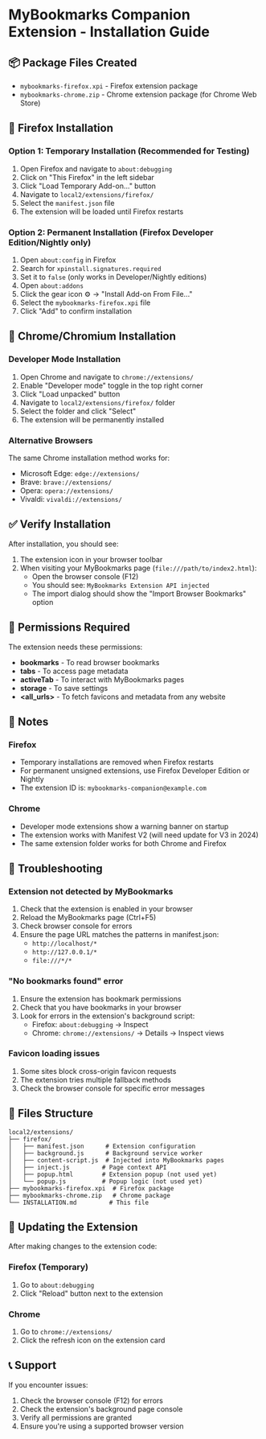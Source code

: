 # MyBookmarks Companion Extension - Installation Guide

## 📦 Package Files Created

- `mybookmarks-firefox.xpi` - Firefox extension package
- `mybookmarks-chrome.zip` - Chrome extension package (for Chrome Web Store)

## 🦊 Firefox Installation

### Option 1: Temporary Installation (Recommended for Testing)
1. Open Firefox and navigate to `about:debugging`
2. Click on "This Firefox" in the left sidebar
3. Click "Load Temporary Add-on..." button
4. Navigate to `local2/extensions/firefox/`
5. Select the `manifest.json` file
6. The extension will be loaded until Firefox restarts

### Option 2: Permanent Installation (Firefox Developer Edition/Nightly only)
1. Open `about:config` in Firefox
2. Search for `xpinstall.signatures.required`
3. Set it to `false` (only works in Developer/Nightly editions)
4. Open `about:addons`
5. Click the gear icon ⚙️ → "Install Add-on From File..."
6. Select the `mybookmarks-firefox.xpi` file
7. Click "Add" to confirm installation

## 🔷 Chrome/Chromium Installation

### Developer Mode Installation
1. Open Chrome and navigate to `chrome://extensions/`
2. Enable "Developer mode" toggle in the top right corner
3. Click "Load unpacked" button
4. Navigate to `local2/extensions/firefox/` folder
5. Select the folder and click "Select"
6. The extension will be permanently installed

### Alternative Browsers
The same Chrome installation method works for:
- Microsoft Edge: `edge://extensions/`
- Brave: `brave://extensions/`
- Opera: `opera://extensions/`
- Vivaldi: `vivaldi://extensions/`

## ✅ Verify Installation

After installation, you should see:
1. The extension icon in your browser toolbar
2. When visiting your MyBookmarks page (`file:///path/to/index2.html`):
   - Open the browser console (F12)
   - You should see: `MyBookmarks Extension API injected`
   - The import dialog should show the "Import Browser Bookmarks" option

## 🔧 Permissions Required

The extension needs these permissions:
- **bookmarks** - To read browser bookmarks
- **tabs** - To access page metadata
- **activeTab** - To interact with MyBookmarks pages
- **storage** - To save settings
- **<all_urls>** - To fetch favicons and metadata from any website

## 📝 Notes

### Firefox
- Temporary installations are removed when Firefox restarts
- For permanent unsigned extensions, use Firefox Developer Edition or Nightly
- The extension ID is: `mybookmarks-companion@example.com`

### Chrome
- Developer mode extensions show a warning banner on startup
- The extension works with Manifest V2 (will need update for V3 in 2024)
- The same extension folder works for both Chrome and Firefox

## 🐛 Troubleshooting

### Extension not detected by MyBookmarks
1. Check that the extension is enabled in your browser
2. Reload the MyBookmarks page (Ctrl+F5)
3. Check browser console for errors
4. Ensure the page URL matches the patterns in manifest.json:
   - `http://localhost/*`
   - `http://127.0.0.1/*`
   - `file:///*/*`

### "No bookmarks found" error
1. Ensure the extension has bookmark permissions
2. Check that you have bookmarks in your browser
3. Look for errors in the extension's background script:
   - Firefox: `about:debugging` → Inspect
   - Chrome: `chrome://extensions/` → Details → Inspect views

### Favicon loading issues
1. Some sites block cross-origin favicon requests
2. The extension tries multiple fallback methods
3. Check the browser console for specific error messages

## 📄 Files Structure

```
local2/extensions/
├── firefox/
│   ├── manifest.json      # Extension configuration
│   ├── background.js      # Background service worker
│   ├── content-script.js  # Injected into MyBookmarks pages
│   ├── inject.js         # Page context API
│   ├── popup.html        # Extension popup (not used yet)
│   └── popup.js          # Popup logic (not used yet)
├── mybookmarks-firefox.xpi  # Firefox package
├── mybookmarks-chrome.zip   # Chrome package
└── INSTALLATION.md         # This file
```

## 🔄 Updating the Extension

After making changes to the extension code:

### Firefox (Temporary)
1. Go to `about:debugging`
2. Click "Reload" button next to the extension

### Chrome
1. Go to `chrome://extensions/`
2. Click the refresh icon on the extension card

## 📞 Support

If you encounter issues:
1. Check the browser console (F12) for errors
2. Check the extension's background page console
3. Verify all permissions are granted
4. Ensure you're using a supported browser version